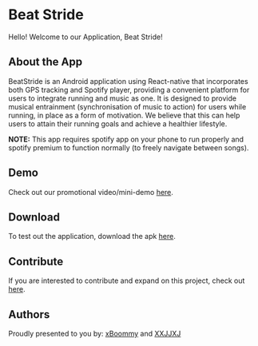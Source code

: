 # Beat Stride
Hello! Welcome to our Application, Beat Stride!

## About the App
BeatStride is an Android application using React-native that incorporates both GPS tracking and Spotify player, providing a convenient platform for users to integrate running and music as one. It is designed to provide musical entrainment (synchronisation of music to action) for users while running, in place as a form of motivation. We believe that this can help users to attain their running goals and achieve a healthier lifestyle. 

**NOTE:** This app requires spotify app on your phone to run properly and spotify premium to function normally (to freely navigate between songs).

## Demo
Check out our promotional video/mini-demo [here](https://drive.google.com/file/d/1vQdQW0FuUp5QBrD8IaU-40DhY5H8hvri/view?usp=sharing).

## Download
To test out the application, download the apk [here](https://drive.google.com/drive/u/1/folders/1D5kq661eeMDrrONGTpjmzqKQt99Ig83L).

## Contribute
If you are interested to contribute and expand on this project, check out [here](./DeveloperGuide.md).

## Authors
Proudly presented to you by:
[xBoommy](https://github.com/xBoommy) and [XXJJXJ](https://github.com/XXJJXJ/)
